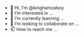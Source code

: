 - 👋 Hi, I’m @kinghamzaboy
- 👀 I’m interested in ...
- 🌱 I’m currently learning ...
- 💞️ I’m looking to collaborate on ...
- 📫 How to reach me ...

<!---
kinghamzaboy/kinghamzaboy is a ✨ special ✨ repository because its `README.md` (this file) appears on your GitHub profile.
You can click the Preview link to take a look at your changes.
---,hack,

